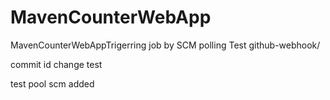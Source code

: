 # MavenCounterWebApp
MavenCounterWebAppTrigerring job by SCM polling Test
github-webhook/

commit id change
test

test pool scm
added

